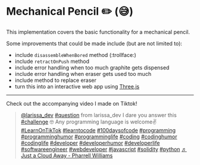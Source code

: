 # Mechanical Pencil :pencil2: (:sweat_smile:)

This implementation covers the basic functionality for a mechanical pencil.

Some improvements that could be made include (but are not limited to):

- include `disassembleWhenBored` method (:trollface:)
- include `retractOnPush` method
- include error handling when too much graphite gets dispensed
- include error handling when eraser gets used too much
- include method to replace eraser
- turn this into an interactive web app using [Three.js](https://threejs.org/)

---

Check out the accompanying video I made on Tiktok!

<blockquote class="tiktok-embed" cite="https://www.tiktok.com/@larissa_dev/video/7088985089257835782" data-video-id="7088985089257835782" style="max-width: 605px;min-width: 325px;" > <section> <a target="_blank" title="@larissa_dev" href="https://www.tiktok.com/@larissa_dev">@larissa_dev</a> <a title="question" target="_blank" href="https://www.tiktok.com/tag/question">#question</a> from larissa_dev I dare you answer this <a title="challenge" target="_blank" href="https://www.tiktok.com/tag/challenge">#challenge</a> 🤓 Any programming language is welcome✌️ <a title="learnontiktok" target="_blank" href="https://www.tiktok.com/tag/learnontiktok">#LearnOnTikTok</a> <a title="learntocode" target="_blank" href="https://www.tiktok.com/tag/learntocode">#learntocode</a> <a title="100daysofcode" target="_blank" href="https://www.tiktok.com/tag/100daysofcode">#100daysofcode</a> <a title="programming" target="_blank" href="https://www.tiktok.com/tag/programming">#programming</a> <a title="programminghumor" target="_blank" href="https://www.tiktok.com/tag/programminghumor">#programminghumor</a> <a title="programminglife" target="_blank" href="https://www.tiktok.com/tag/programminglife">#programminglife</a> <a title="coding" target="_blank" href="https://www.tiktok.com/tag/coding">#coding</a> <a title="codinghumor" target="_blank" href="https://www.tiktok.com/tag/codinghumor">#codinghumor</a> <a title="codinglife" target="_blank" href="https://www.tiktok.com/tag/codinglife">#codinglife</a> <a title="developer" target="_blank" href="https://www.tiktok.com/tag/developer">#developer</a> <a title="developerhumor" target="_blank" href="https://www.tiktok.com/tag/developerhumor">#developerhumor</a> <a title="developerlife" target="_blank" href="https://www.tiktok.com/tag/developerlife">#developerlife</a> <a title="softwareengineer" target="_blank" href="https://www.tiktok.com/tag/softwareengineer">#softwareengineer</a> <a title="webdeveloper" target="_blank" href="https://www.tiktok.com/tag/webdeveloper">#webdeveloper</a> <a title="javascript" target="_blank" href="https://www.tiktok.com/tag/javascript">#javascript</a> <a title="solidity" target="_blank" href="https://www.tiktok.com/tag/solidity">#solidity</a> <a title="python" target="_blank" href="https://www.tiktok.com/tag/python">#python</a> <a target="_blank" title="♬ Just a Cloud Away - Pharrell Williams" href="https://www.tiktok.com/music/Just-a-Cloud-Away-6795407744489752577">♬ Just a Cloud Away - Pharrell Williams</a> </section> </blockquote> <script async src="https://www.tiktok.com/embed.js"></script>
